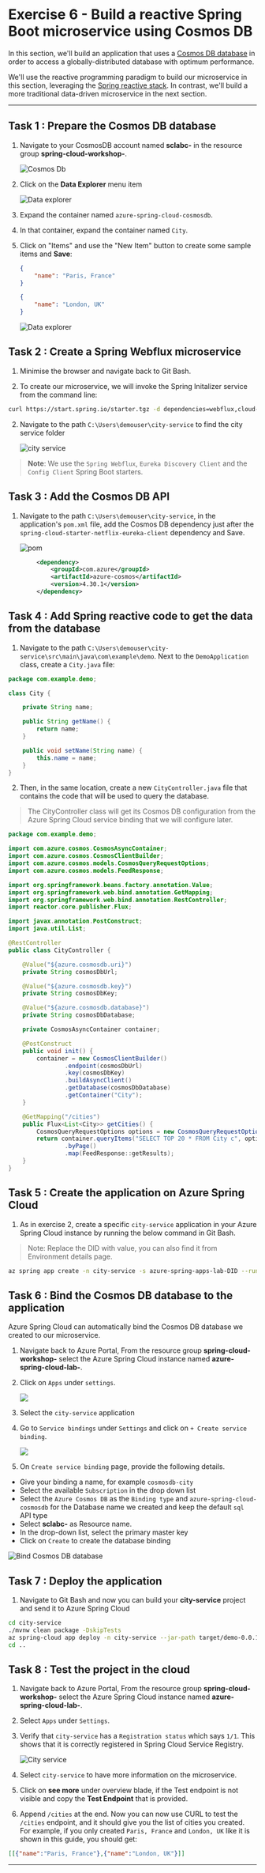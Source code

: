 # Exercise 6 - Build a reactive Spring Boot microservice using Cosmos DB

In this section, we'll build an application that uses a [Cosmos DB database](https://docs.microsoft.com/en-us/azure/cosmos-db/?WT.mc_id=azurespringcloud-github-judubois) in order to access a globally-distributed database with optimum performance.

We'll use the reactive programming paradigm to build our microservice in this section, leveraging the [Spring reactive stack](https://docs.spring.io/spring/docs/current/spring-framework-reference/web-reactive.html). In contrast, we'll build a more traditional data-driven microservice in the next section.

---

## Task 1 : Prepare the Cosmos DB database

1. Navigate to your CosmosDB account named **sclabc-<inject key="DeploymentID" enableCopy="false"/>** in the resource group **spring-cloud-workshop-<inject key="DeploymentID" enableCopy="false"/>**.

   ![Cosmos Db](../media/sclabc.png)

2. Click on the **Data Explorer** menu item

   ![Data explorer](../media/dataexplorer.png)

3. Expand the container named `azure-spring-cloud-cosmosdb`.

4. In that container, expand the container named `City`.

5. Click on "Items" and use the "New Item" button to create some sample items and **Save**:

    ```json
    {
        "name": "Paris, France"
    }
    ```

    ```json
    {
        "name": "London, UK"
    }
    ```

   ![Data explorer](media/02-data-explorer.png)

## Task 2 : Create a Spring Webflux microservice

1. Minimise the browser and navigate back to Git Bash.

2. To create our microservice, we will invoke the Spring Initalizer service from the command line:

```bash
curl https://start.spring.io/starter.tgz -d dependencies=webflux,cloud-eureka,cloud-config-client -d baseDir=city-service -d bootVersion=2.7.0 -d javaVersion=17 | tar -xzvf -
```
2. Navigate to the path `C:\Users\demouser\city-service` to find the city service folder 

   ![city service](media/city-service.png)

> **Note**: We use the `Spring Webflux`, `Eureka Discovery Client` and the `Config Client` Spring Boot starters.

## Task 3 : Add the Cosmos DB API

1. Navigate to the path `C:\Users\demouser\city-service`, in the application's `pom.xml` file, add the Cosmos DB dependency just after the `spring-cloud-starter-netflix-eureka-client` dependency and Save.

   ![pom](media/pom-edit.png)

```xml
        <dependency>
            <groupId>com.azure</groupId>
            <artifactId>azure-cosmos</artifactId>
            <version>4.30.1</version>
        </dependency>
```

## Task 4 : Add Spring reactive code to get the data from the database

1. Navigate to the path `C:\Users\demouser\city-service\src\main\java\com\example\demo`. Next to the `DemoApplication` class, create a `City.java` file:

```java
package com.example.demo;

class City {

    private String name;

    public String getName() {
        return name;
    }

    public void setName(String name) {
        this.name = name;
    }
}
```

2. Then, in the same location, create a new `CityController.java` file that
contains the code that will be used to query the database.

> The CityController class will get its Cosmos DB configuration from the Azure Spring Cloud service binding that we will configure later.

```java
package com.example.demo;

import com.azure.cosmos.CosmosAsyncContainer;
import com.azure.cosmos.CosmosClientBuilder;
import com.azure.cosmos.models.CosmosQueryRequestOptions;
import com.azure.cosmos.models.FeedResponse;

import org.springframework.beans.factory.annotation.Value;
import org.springframework.web.bind.annotation.GetMapping;
import org.springframework.web.bind.annotation.RestController;
import reactor.core.publisher.Flux;

import javax.annotation.PostConstruct;
import java.util.List;

@RestController
public class CityController {

    @Value("${azure.cosmosdb.uri}")
    private String cosmosDbUrl;

    @Value("${azure.cosmosdb.key}")
    private String cosmosDbKey;

    @Value("${azure.cosmosdb.database}")
    private String cosmosDbDatabase;

    private CosmosAsyncContainer container;

    @PostConstruct
    public void init() {
        container = new CosmosClientBuilder()
                .endpoint(cosmosDbUrl)
                .key(cosmosDbKey)
                .buildAsyncClient()
                .getDatabase(cosmosDbDatabase)
                .getContainer("City");
    }

    @GetMapping("/cities")
    public Flux<List<City>> getCities() {
        CosmosQueryRequestOptions options = new CosmosQueryRequestOptions();
        return container.queryItems("SELECT TOP 20 * FROM City c", options, City.class)
                .byPage()
                .map(FeedResponse::getResults);
    }
}
```

## Task 5 : Create the application on Azure Spring Cloud

1. As in exercise 2, create a specific `city-service` application in your Azure Spring Cloud instance by running the below command in Git Bash.

>Note: Replace the DID with **<inject key="DeploymentID" enableCopy="True"/>** value, you can also find it from Environment details page.

```bash
az spring app create -n city-service -s azure-spring-apps-lab-DID --runtime-version Java_17
```


## Task 6 : Bind the Cosmos DB database to the application

Azure Spring Cloud can automatically bind the Cosmos DB database we created to our microservice.

1. Navigate back to Azure Portal, From the resource group **spring-cloud-workshop-<inject key="DeploymentID" enableCopy="false"/>** select the Azure Spring Cloud instance named **azure-spring-cloud-lab-<inject key="DeploymentID" enableCopy="false"/>**.

2. Click on `Apps` under `settings`.

   ![](media/mja3.png)

3. Select the `city-service` application

4. Go to `Service bindings` under `Settings` and click on `+ Create service binding`.

   ![](media/create-service-binding.png)

5. On `Create service binding` page, provide the following details.

  - Give your binding a name, for example `cosmosdb-city`
  - Select the available `Subscription` in the drop down list
  - Select the `Azure Cosmos DB` as the `Binding type` and `azure-spring-cloud-cosmosdb` for the Database name we created and keep the default `sql` API type
  - Select **sclabc-<inject key="DeploymentID" enableCopy="false"/>** as Resource name.
  - In the drop-down list, select the primary master key
  - Click on `Create` to create the database binding

   ![Bind Cosmos DB database](media/03-bind-service-cosmosdb.png)

## Task 7 : Deploy the application

1. Navigate to Git Bash and now you can build your **city-service** project and send it to Azure Spring Cloud

```bash
cd city-service
./mvnw clean package -DskipTests
az spring-cloud app deploy -n city-service --jar-path target/demo-0.0.1-SNAPSHOT.jar
cd ..
```

## Task 8 : Test the project in the cloud

1. Navigate back to Azure Portal, From the resource group **spring-cloud-workshop-<inject key="DeploymentID" enableCopy="false"/>** select the Azure Spring Cloud instance named **azure-spring-cloud-lab-<inject key="DeploymentID" enableCopy="false"/>**.

1. Select `Apps` under `Settings`.

2. Verify that `city-service` has a `Registration status` which says `1/1`. This shows that it is correctly registered in Spring Cloud Service Registry.

   ![City service](media/city-service-registration.png)

3. Select `city-service` to have more information on the microservice.

4. Click on **see more** under overview blade, if the Test endpoint is not visible and copy the **Test Endpoint** that is provided.

5. Append `/cities` at the end. Now you can now use CURL to test the `/cities` endpoint, and it should give you the list of cities you created. For example, if you only created `Paris, France` and `London, UK` like it is shown in this guide, you should get:

```json
[[{"name":"Paris, France"},{"name":"London, UK"}]]
```
---

